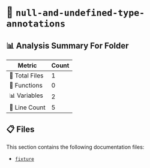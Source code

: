 # 📁 `null-and-undefined-type-annotations`

## 📊 Analysis Summary For Folder

| Metric | Count |
|--------|-------|
| 📁 Total Files | 1 |
| 🔧 Functions | 0 |
| 📊 Variables | 2 |
| 🔢 Line Count | 5 |


## 📋 Files

This section contains the following documentation files:

- [`fixture`](./fixture.md)